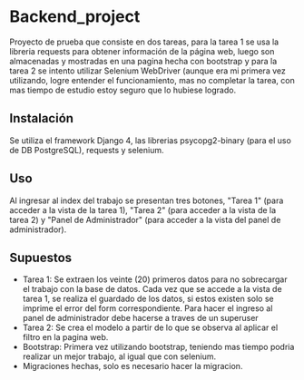 # Backend_project
Proyecto de prueba que consiste en dos tareas, para la tarea 1 se usa la libreria requests para obtener información de la página web, luego son almacenadas y 
mostradas en una pagina hecha con bootstrap y para la tarea 2 se intento utilizar Selenium WebDriver (aunque era mi primera vez utilizando, logre entender el funcionamiento, 
mas no completar la tarea, con mas tiempo de estudio estoy seguro que lo hubiese logrado.
## Instalación 
Se utiliza el framework Django 4, las librerias psycopg2-binary (para el uso de DB PostgreSQL), requests y selenium.
## Uso
Al ingresar al index del trabajo se presentan tres botones, "Tarea 1" (para acceder a la vista de la tarea 1), "Tarea 2" (para acceder a la vista de la tarea 2) y "Panel de Administrador" (para 
acceder a la vista del panel de administrador).
## Supuestos 
* Tarea 1: Se extraen los veinte (20) primeros datos para no sobrecargar el trabajo con la base de datos. Cada vez que se accede a la vista de tarea 1, se realiza el guardado de los datos, si estos existen solo
se imprime el error del form correspondiente. Para hacer el ingreso al panel de administrador debe hacerse a traves de un superuser
* Tarea 2: Se crea el modelo a partir de lo que se observa al aplicar el filtro en la pagina web.
* Bootstrap: Primera vez utilizando bootstrap, teniendo mas tiempo podria realizar un mejor trabajo, al igual que con selenium.
* Migraciones hechas, solo es necesario hacer la migracion.
